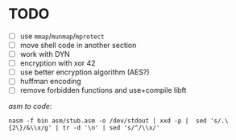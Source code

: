 # TODO

- [ ] use `mmap`/`munmap`/`mprotect`
- [ ] move shell code in another section
- [ ] work with DYN
- [ ] encryption with xor 42
- [ ] use better encryption algorithm (AES?)
- [ ] huffman encoding
- [ ] remove forbidden functions and use+compile libft

*asm to code*:
```shell
nasm -f bin asm/stub.asm -o /dev/stdout | xxd -p |  sed 's/.\{2\}/&\\x/g' | tr -d '\n' | sed 's/^/\\x/'
```